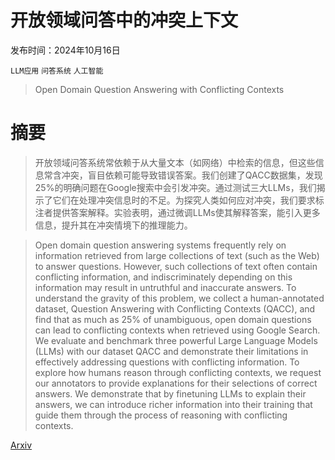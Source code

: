 # 开放领域问答中的冲突上下文

发布时间：2024年10月16日

`LLM应用` `问答系统` `人工智能`

> Open Domain Question Answering with Conflicting Contexts

# 摘要

> 开放领域问答系统常依赖于从大量文本（如网络）中检索的信息，但这些信息常含冲突，盲目依赖可能导致错误答案。我们创建了QACC数据集，发现25%的明确问题在Google搜索中会引发冲突。通过测试三大LLMs，我们揭示了它们在处理冲突信息时的不足。为探究人类如何应对冲突，我们要求标注者提供答案解释。实验表明，通过微调LLMs使其解释答案，能引入更多信息，提升其在冲突情境下的推理能力。

> Open domain question answering systems frequently rely on information retrieved from large collections of text (such as the Web) to answer questions. However, such collections of text often contain conflicting information, and indiscriminately depending on this information may result in untruthful and inaccurate answers. To understand the gravity of this problem, we collect a human-annotated dataset, Question Answering with Conflicting Contexts (QACC), and find that as much as 25% of unambiguous, open domain questions can lead to conflicting contexts when retrieved using Google Search. We evaluate and benchmark three powerful Large Language Models (LLMs) with our dataset QACC and demonstrate their limitations in effectively addressing questions with conflicting information. To explore how humans reason through conflicting contexts, we request our annotators to provide explanations for their selections of correct answers. We demonstrate that by finetuning LLMs to explain their answers, we can introduce richer information into their training that guide them through the process of reasoning with conflicting contexts.

[Arxiv](https://arxiv.org/abs/2410.12311)